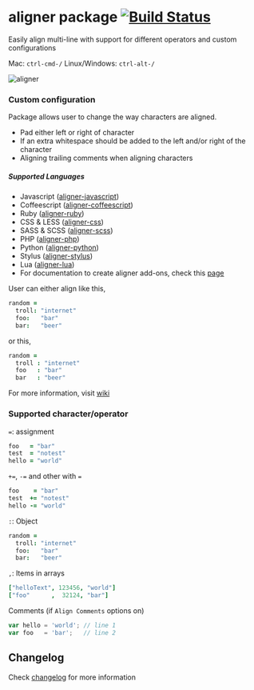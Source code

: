 # aligner package [![Build Status](https://img.shields.io/travis/adrianlee44/atom-aligner/master.svg?style=flat-square)](https://travis-ci.org/adrianlee44/atom-aligner)

Easily align multi-line with support for different operators and custom configurations

Mac: `ctrl-cmd-/` Linux/Windows: `ctrl-alt-/`

![aligner](https://raw.github.com/adrianlee44/atom-aligner/master/demo.gif)

### Custom configuration
Package allows user to change the way characters are aligned.
- Pad either left or right of character
- If an extra whitespace should be added to the left and/or right of the character
- Aligning trailing comments when aligning characters

##### Supported Languages
- Javascript ([aligner-javascript](https://github.com/adrianlee44/atom-aligner-javascript))
- Coffeescript ([aligner-coffeescript](https://github.com/adrianlee44/atom-aligner-coffeescript))
- Ruby ([aligner-ruby](https://github.com/adrianlee44/atom-aligner-ruby))
- CSS & LESS ([aligner-css](https://github.com/adrianlee44/atom-aligner-css))
- SASS & SCSS ([aligner-scss](https://github.com/adrianlee44/atom-aligner-scss))
- PHP ([aligner-php](https://github.com/adrianlee44/atom-aligner-php))
- Python ([aligner-python](https://github.com/adrianlee44/atom-aligner-python))
- Stylus ([aligner-stylus](https://github.com/adrianlee44/atom-aligner-stylus))
- Lua ([aligner-lua](https://github.com/adrianlee44/atom-aligner-lua))
- For documentation to create aligner add-ons, check this  [page](https://github.com/adrianlee44/atom-aligner/wiki/Creating-aligner-add-ons)

User can either align like this,
```coffeescript
random =
  troll: "internet"
  foo:   "bar"
  bar:   "beer"
```
or this,
```coffeescript
random =
  troll : "internet"
  foo   : "bar"
  bar   : "beer"
```
For more information, visit [wiki](https://github.com/adrianlee44/atom-aligner/wiki/User-configurations)

### Supported character/operator
`=`: assignment
```coffeescript
foo   = "bar"
test  = "notest"
hello = "world"
```
`+=`, `-=` and other with `=`
```coffeescript
foo    = "bar"
test  += "notest"
hello -= "world"
```
`:`: Object
```coffeescript
random =
  troll: "internet"
  foo:   "bar"
  bar:   "beer"
```
`,`: Items in arrays
```coffeescript
["helloText", 123456, "world"]
["foo"      ,  32124, "bar"]
```
Comments (if `Align Comments` options on)
```javascript
var hello = 'world'; // line 1
var foo   = 'bar';   // line 2
```

## Changelog
Check [changelog](https://github.com/adrianlee44/atom-aligner/blob/master/CHANGELOG.md) for more information
